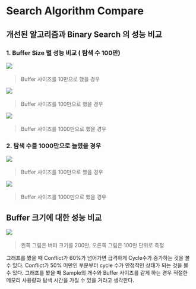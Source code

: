 # Search Algorithm Compare

## 개선된 알고리즘과 Binary Search 의 성능 비교
### 1. Buffer Size 별 성능 비교 ( 탐색 수 100만)
![](img/종합비교2_10만.png)
> Buffer 사이즈를 10만으로 했을 경우

![](img/종합비교2_100만.png)
> Buffer 사이즈를 100만으로 했을 경우

![](img/종합비교2_1000만.png)
> Buffer 사이즈를 1000만으로 했을 경우

### 2. 탐색 수를 1000만으로 늘렸을 경우
![](img/1000만_서치_100만.png)
> Buffer 사이즈를 100만으로 했을 경우

![](img/1000만_서치_1000만.png)
> Buffer 사이즈를 1000만으로 했을 경우


## Buffer 크기에 대한 성능 비교
![](img/버퍼비교.png)
> 왼쪽 그림은 버퍼 크기를 200만, 오른쪽 그림은 100만 단위로 측정

그래프를 봤을 때 Conflict가 60%가 넘어가면 급격하게 Cycle수가 증가하는 것을 볼 수 있다.
Conflict가 50% 미만인 부분부터 cycle 수가 안정적인 상태가 되는 것을 볼 수 있다. 그래프를 봤을 때 Sample의 개수와 Buffer 사이즈를 같게 하는 경우 적절한 메모리 사용량과 탐색 시간을 가질 수 있을 거라고 생각한다.


